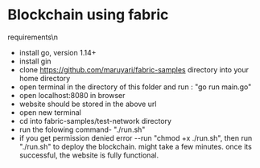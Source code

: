 # Blockchain using fabric
requirements\n
- install go, version 1.14+
- install gin
- clone https://github.com/maruyari/fabric-samples directory into your home directory
- open terminal in the directory of this folder and run : "go run main.go"
- open localhost:8080 in browser
- website should be stored in the above url
- open new terminal 
- cd into fabric-samples/test-network directory 
- run the folowing command- "./run.sh"
- if you get permission denied error
  --run  "chmod +x ./run.sh", then run "./run.sh" to deploy the blockchain. might take a few minutes. once its successful, the website is fully functional.
